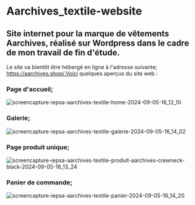 # Aarchives_textile-website
## Site internet pour la marque de vêtements Aarchives, réalisé sur Wordpress dans le cadre de mon travail de fin d'étude.

Le site va bientôt être hébergé en ligne à l'adresse suivante; https://aarchives.shop/.Voici quelques aperçus du site web :

### Page d'accueil;
![screencapture-iepsa-aarchives-textile-home-2024-09-05-16_12_10](https://github.com/user-attachments/assets/91081653-31f0-4cba-9ff3-08fc3803b901)

### Galerie;
![screencapture-iepsa-aarchives-textile-galerie-2024-09-05-16_14_02](https://github.com/user-attachments/assets/8c4ab564-19fb-438e-8238-98901adf44dc)

### Page produit unique;
![screencapture-iepsa-aarchives-textile-produit-aarchives-crewneck-black-2024-09-05-16_13_24](https://github.com/user-attachments/assets/82be07d3-745d-464c-851b-c6c5d5f9fd56)

### Panier de commande;
![screencapture-iepsa-aarchives-textile-panier-2024-09-05-16_14_20](https://github.com/user-attachments/assets/9bbd4ac3-34fb-4063-896d-06b50aabe1c9)
